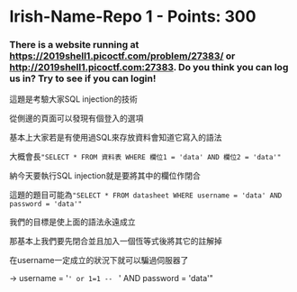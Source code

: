  
# Irish-Name-Repo 1 - Points: 300

### There is a website running at https://2019shell1.picoctf.com/problem/27383/ or http://2019shell1.picoctf.com:27383. Do you think you can log us in? Try to see if you can login!

這題是考驗大家SQL injection的技術

從側邊的頁面可以發現有個登入的選項

基本上大家若是有使用過SQL來存放資料會知道它寫入的語法

大概會長```"SELECT * FROM 資料表 WHERE 欄位1 = 'data' AND 欄位2 = 'data'"```

納今天要執行SQL injection就是要將其中的欄位作閉合

這題的題目可能為```"SELECT * FROM datasheet WHERE username = 'data' AND password = 'data'"```

我們的目標是使上面的語法永遠成立

那基本上我們要先閉合並且加入一個恆等式後將其它的註解掉

在username一定成立的狀況下就可以騙過伺服器了

→ username = '`' or 1=1 -- ` ' AND password = 'data'"
